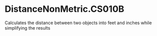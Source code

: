 # DistanceNonMetric.CS010B
Calculates the distance between two objects into feet and inches while simplifying the results
